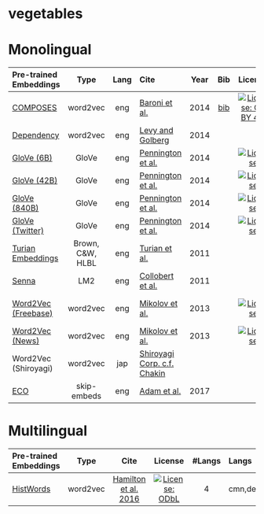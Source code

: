 # vegetables

Monolingual
=====

| Pre-trained Embeddings | Type | Lang | Cite | Year | Bib | License | Kaggle Dataset |
|:-|:-:|:-:|:-|:-:|:-:|:-:|:-|
| [COMPOSES](http://clic.cimec.unitn.it/composes/semantic-vectors.html)        | word2vec | eng | [Baroni et al.](http://www.aclweb.org/anthology/P14-1023) | 2014 | [bib]() | [![License: CC BY 4.0](https://img.shields.io/badge/License-CC%20BY%204.0-lightgrey.svg)](https://creativecommons.org/licenses/by/4.0/) | [composes-embeddings](https://www.kaggle.com/alvations/vege-composes-embeddings) |
| [Dependency](https://levyomer.wordpress.com/2014/04/25/dependency-based-word-embeddings/) | word2vec | eng | [Levy and Golberg](http://www.aclweb.org/anthology/P14-2050) | 2014 | | | [dependency-embeddings](https://www.kaggle.com/alvations/vegetables-dependency-embeddings)|
| [GloVe (6B)](https://nlp.stanford.edu/projects/glove/)      |GloVe| eng | [Pennington et al.](https://www.aclweb.org/anthology/D14-1162) | 2014 | | [![License](https://img.shields.io/badge/License-Apache%202.0-blue.svg)](https://opensource.org/licenses/Apache-2.0) | [stanford-glove-6b](https://www.kaggle.com/alvations/vegetables-stanford-glove-6b)|
| [GloVe (42B)](https://nlp.stanford.edu/projects/glove/)     |GloVe| eng | [Pennington et al.](https://www.aclweb.org/anthology/D14-1162) | 2014 | | [![License](https://img.shields.io/badge/License-Apache%202.0-blue.svg)](https://opensource.org/licenses/Apache-2.0) | [stanford-glove-42b](https://www.kaggle.com/alvations/vegetables-stanford-glove-42b)|
| [GloVe (840B)](https://nlp.stanford.edu/projects/glove/)    |GloVe| eng |[Pennington et al.](https://www.aclweb.org/anthology/D14-1162) | 2014 | | [![License](https://img.shields.io/badge/License-Apache%202.0-blue.svg)](https://opensource.org/licenses/Apache-2.0) | [stanford-glove-840b](https://www.kaggle.com/alvations/vegetables-stanford-glove-840b)|
| [GloVe (Twitter)](https://nlp.stanford.edu/projects/glove/) |GloVe| eng | [Pennington et al.](https://www.aclweb.org/anthology/D14-1162) | 2014 | | [![License](https://img.shields.io/badge/License-Apache%202.0-blue.svg)](https://opensource.org/licenses/Apache-2.0) | [stanford-glove-twitter](https://www.kaggle.com/alvations/vegetables-stanford-glove-twitter)|
| [Turian Embeddings](https://www.kaggle.com/alvations/turian-embeddings) |  Brown, C&W, HLBL | eng | [Turian et al.](http://anthology.aclweb.org/P/P10/P10-1040.pdf) | 2011 | | | ! [hlbl-embeddings](https://www.kaggle.com/alvations/vegetables-hlbl-embeddings) | 
| [Senna](https://ronan.collobert.com/senna/)           | LM2 | eng | [Collobert et al.](http://www.jmlr.org/papers/volume12/collobert11a/collobert11a.pdf) | 2011 |  | | [senna-embeddings](https://www.kaggle.com/alvations/vegetables-senna-embeddings) |
| [Word2Vec (Freebase)](https://code.google.com/archive/p/word2vec/) | word2vec | eng | [Mikolov et al.](https://arxiv.org/abs/1301.3781) | 2013| | [![License](https://img.shields.io/badge/License-Apache%202.0-blue.svg)](https://opensource.org/licenses/Apache-2.0) | [google-word2vec-freebase](https://www.kaggle.com/alvations/vegetables-word2vec-freebase) |
| [Word2Vec (News)](https://code.google.com/archive/p/word2vec/) | word2vec | eng |  [Mikolov et al.](https://arxiv.org/abs/1301.3781) | 2013 | | [![License](https://img.shields.io/badge/License-Apache%202.0-blue.svg)](https://opensource.org/licenses/Apache-2.0) | ! [google-word2vec](https://www.kaggle.com/alvations/vegetables-word2vec) |
| Word2Vec (Shiroyagi) | word2vec | jap | [Shiroyagi Corp. c.f. Chakin](https://github.com/chakki-works/chakin) | | | |  | [shiroyagi-word2vec](https://www.kaggle.com/alvations/vegetables-shiroyagi-word2vec) | 
| [ECO](https://github.com/azpoliak/eco)   | skip-embeds | eng | [Adam et al.](http://www.aclweb.org/anthology/E17-2081) | 2017 | | | ! [eco-embeddings]() | 


Multilingual
=====

| Pre-trained Embeddings | Type | Cite | License | #Langs | Langs | Kaggle Dataset |
|:-|:-:|:-:|:-:|:-:|:-|:-|
| [HistWords](https://nlp.stanford.edu/projects/histwords/)        | word2vec | [Hamilton et al. 2016](https://aclweb.org/anthology/P/P16/P16-1141.pdf) | [![License: ODbL](https://img.shields.io/badge/License-PDDL-brightgreen.svg)](https://opendatacommons.org/licenses/pddl/) |  4 | cmn,deu,eng,fre | ! [histwords-embeddings]() | 

